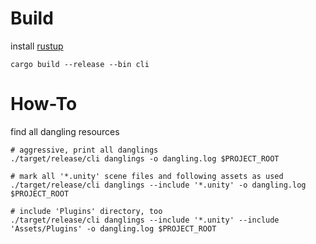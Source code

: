 # Build

install [rustup](https://rustup.rs/)
```
cargo build --release --bin cli
```

# How-To

find all dangling resources

```
# aggressive, print all danglings
./target/release/cli danglings -o dangling.log $PROJECT_ROOT

# mark all '*.unity' scene files and following assets as used
./target/release/cli danglings --include '*.unity' -o dangling.log $PROJECT_ROOT

# include 'Plugins' directory, too
./target/release/cli danglings --include '*.unity' --include 'Assets/Plugins' -o dangling.log $PROJECT_ROOT
```
